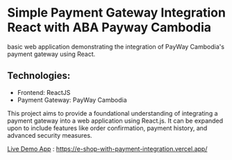 # Simple Payment Gateway Integration React with ABA Payway Cambodia

basic web application demonstrating the integration of PayWay Cambodia's payment gateway using React.

## Technologies:

- Frontend: ReactJS
- Payment Gateway: PayWay Cambodia

This project aims to provide a foundational understanding of integrating a payment gateway into a web application using React.js. It can be expanded upon to include features like order confirmation, payment history, and advanced security measures.

[Live Demo App](https://e-shop-with-payment-integration.vercel.app/) : https://e-shop-with-payment-integration.vercel.app/
